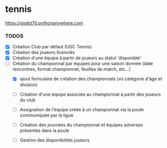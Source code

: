 # tennis

https://godot70.pythonanywhere.com

### TODOS
- [x] Création Club par défaut (USC Tennis)
- [x] Création des joueurs licenciés
- [x] Création d'une équipe à partir de joueurs au statut 'disponible'
- [ ] Création du championnat par équipes pour une saison donnée (date rencontres, format championnat, feuilles de match, etc...)
  - [x] ajout formulaire de création des championnats (vs catégorie d'âge et division)
  - [ ] Création d'une équipe associée au championnat à partir des joueurs du club
  - [ ] Assignation de l'équipe créée à un championnat via la poule communiquée par la ligue
  - [ ] Création des journées du championnat et équipes adverses présentes dans la poule
  - [ ] Gestion des disponibilités joueurs

